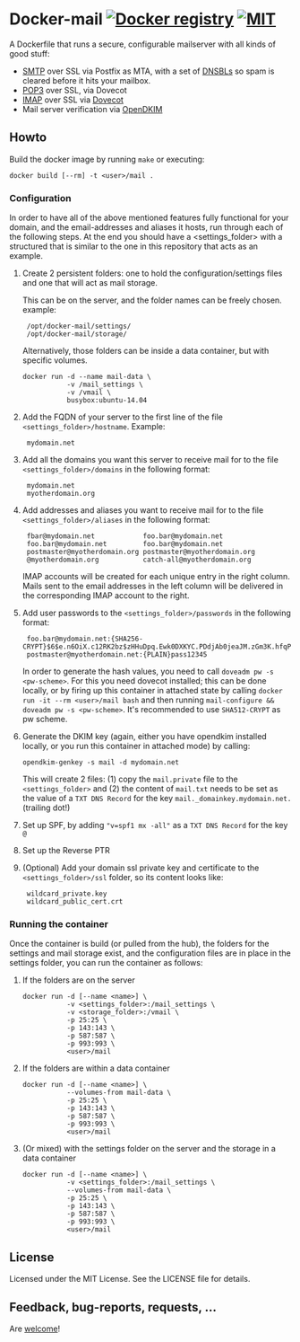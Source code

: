 # Docker-mail [![Docker registry](https://img.shields.io/badge/docker-registry-blue.svg)](https://registry.hub.docker.com/u/docxs/mail/) [![MIT](https://img.shields.io/badge/license-MIT-blue.svg)]()

A Dockerfile that runs a secure, configurable mailserver with all kinds of good stuff:
- [SMTP](https://en.wikipedia.org/wiki/Simple_Mail_Transfer_Protocol) over SSL via Postfix as MTA, with a set of [DNSBLs](https://en.wikipedia.org/wiki/DNSBL) so spam is cleared before it hits your mailbox.
- [POP3](https://en.wikipedia.org/wiki/Post_Office_Protocol) over SSL, via Dovecot
- [IMAP](https://en.wikipedia.org/wiki/Internet_Message_Access_Protocol) over SSL via [Dovecot](http://dovecot.org/)
- Mail server verification via [OpenDKIM](http://www.opendkim.org/)

## Howto

Build the docker image by running `make` or executing:

```shell
docker build [--rm] -t <user>/mail .
```

### Configuration

In order to have all of the above mentioned features fully functional for your domain,
and the email-addresses and aliases it hosts, run through each of the following steps. At the end
you should have a <settings_folder> with a structured that is similar to the one in this repository that acts as an example.

1. Create 2 persistent folders: one to hold the configuration/settings files and one that will act as mail storage.

    This can be on the server, and the folder names can be freely chosen. example:

        /opt/docker-mail/settings/
        /opt/docker-mail/storage/

    Alternatively, those folders can be inside a data container, but with specific volumes.

    ```shell
    docker run -d --name mail-data \
               -v /mail_settings \
               -v /vmail \
               busybox:ubuntu-14.04
    ```

2. Add the FQDN of your server to the first line of the file `<settings_folder>/hostname`. Example:

        mydomain.net

3. Add all the domains you want this server to receive mail for to the file `<settings_folder>/domains` in the following format:

        mydomain.net
        myotherdomain.org

4. Add addresses and aliases you want to receive mail for to the file `<settings_folder>/aliases` in the following format:

        fbar@mydomain.net            foo.bar@mydomain.net
        foo.bar@mydomain.net         foo.bar@mydomain.net
        postmaster@myotherdomain.org postmaster@myotherdomain.org
        @myotherdomain.org           catch-all@myotherdomain.org

    IMAP accounts will be created for each unique entry in the right column. Mails sent to the email addresses in the left column will be delivered in the corresponding IMAP account to the right.

5. Add user passwords to the `<settings_folder>/passwords` in the following format:

        foo.bar@mydomain.net:{SHA256-CRYPT}$6$e.n6OiX.c12RK2bz$zHHuDpq.Ewk0DXKYC.PDdjAb0jeaJM.zGm3K.hfqPDg/l.
        postmaster@myotherdomain.net:{PLAIN}pass12345

    In order to generate the hash values, you need to call `doveadm pw -s <pw-scheme>`. For this you need dovecot installed; this can be done locally, or by firing up this container in attached state by calling `docker run -it --rm <user>/mail bash` and then running `mail-configure && doveadm pw -s <pw-scheme>`. It's recommended to use `SHA512-CRYPT` as pw scheme.

6. Generate the DKIM key (again, either you have opendkim installed locally, or you run this container in attached mode) by calling:

    ```shell
    opendkim-genkey -s mail -d mydomain.net
    ```

    This will create 2 files: (1) copy the `mail.private` file to the `<settings_folder>` and (2) the content of `mail.txt` needs to be set as the value of a `TXT DNS Record` for the key `mail._domainkey.mydomain.net.` (trailing dot!)

7. Set up SPF, by adding `"v=spf1 mx -all"` as a `TXT DNS Record` for the key `@`

8. Set up the Reverse PTR

9. (Optional) Add your domain ssl private key and certificate to the `<settings_folder>/ssl` folder, so its content looks like:

        wildcard_private.key
        wildcard_public_cert.crt

### Running the container

Once the container is build (or pulled from the hub), the folders for the settings and mail storage exist, and the configuration files are in place in the settings folder, you can run the container as follows:

1. If the folders are on the server

    ```shell
    docker run -d [--name <name>] \
               -v <settings_folder>:/mail_settings \
               -v <storage_folder>:/vmail \
               -p 25:25 \
               -p 143:143 \
               -p 587:587 \
               -p 993:993 \
               <user>/mail
    ```

2. If the folders are within a data container

    ```shell
    docker run -d [--name <name>] \
               --volumes-from mail-data \
               -p 25:25 \
               -p 143:143 \
               -p 587:587 \
               -p 993:993 \
               <user>/mail
    ```

3. (Or mixed) with the settings folder on the server and the storage in a data container

    ```shell
    docker run -d [--name <name>] \
               -v <settings_folder>:/mail_settings \
               --volumes-from mail-data \
               -p 25:25 \
               -p 143:143 \
               -p 587:587 \
               -p 993:993 \
               <user>/mail
    ```

## License

Licensed under the MIT License. See the LICENSE file for details.


## Feedback, bug-reports, requests, ...

Are [welcome](https://github.com/docxs/docker-mail/issues)!
